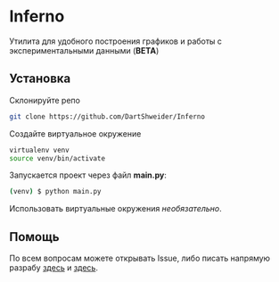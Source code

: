 # Inferno
Утилита для удобного построения графиков и работы с экспериментальными данными (**BETA**)
## Установка
Склонируйте репо
```bash
git clone https://github.com/DartShweider/Inferno
```
Создайте виртуальное окружение
```bash
virtualenv venv
source venv/bin/activate
```
Запускается проект через файл **main.py**:
```bash
(venv) $ python main.py
```

Использовать виртуальные окружения _необязательно_.

## Помощь
По всем вопросам можете открывать Issue, либо писать напрямую разрабу [здесь](https://vk.com/molnyiya) и [здесь](https://vk.com/alekseik1).
